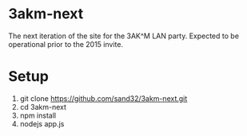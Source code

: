 3akm-next
=========
The next iteration of the site for the 3AK^M LAN party. Expected to be operational prior to the 2015 invite.

Setup
=====
1. git clone https://github.com/sand32/3akm-next.git
2. cd 3akm-next
3. npm install
4. nodejs app.js
